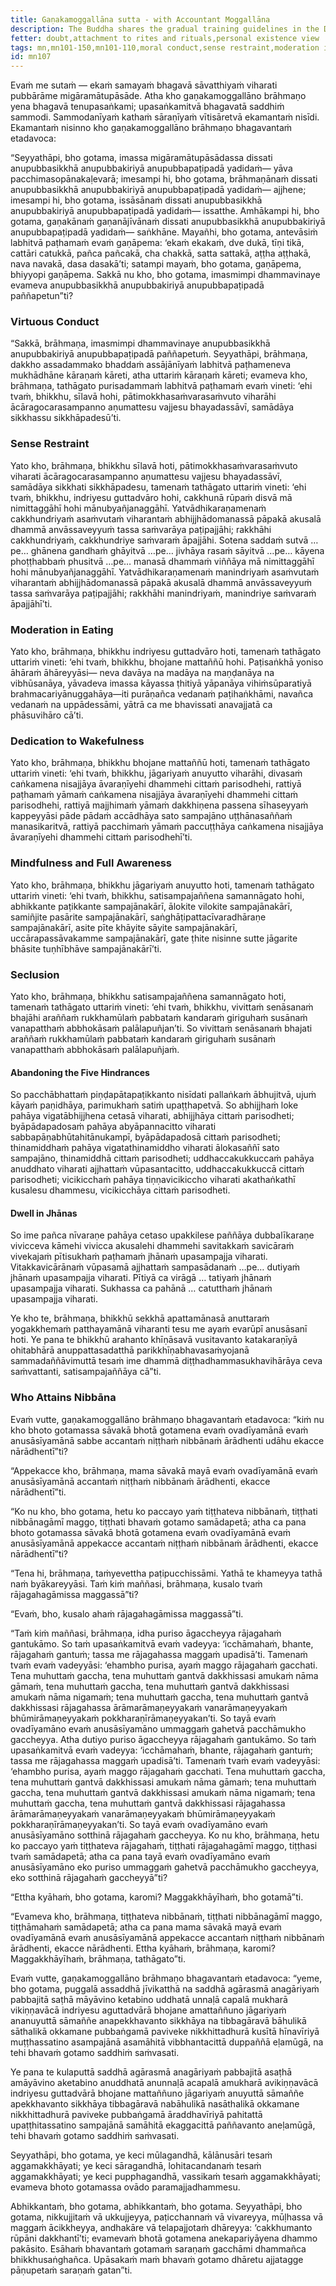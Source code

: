 ```yaml
---
title: Gaṇakamoggallāna sutta - with Accountant Moggallāna
description: The Buddha shares the gradual training guidelines in the Dhamma and discipline with the Brahmin Moggallāna. It is through a gradual practice and gradual progression per these guidelines that one attains the ultimate goal of Nibbāna.
fetter: doubt,attachment to rites and rituals,personal existence view
tags: mn,mn101-150,mn101-110,moral conduct,sense restraint,moderation in eating,wakefulness,mindfulness,seclusion,hindrances,jhāna,gradual training guidelines
id: mn107
---
```


Evaṁ me sutaṁ — ekaṁ samayaṁ bhagavā sāvatthiyaṁ viharati pubbārāme migāramātupāsāde. Atha kho gaṇakamoggallāno brāhmaṇo yena bhagavā tenupasaṅkami; upasaṅkamitvā bhagavatā saddhiṁ sammodi. Sammodanīyaṁ kathaṁ sāraṇīyaṁ vītisāretvā ekamantaṁ nisīdi. Ekamantaṁ nisinno kho gaṇakamoggallāno brāhmaṇo bhagavantaṁ etadavoca:

“Seyyathāpi, bho gotama, imassa migāramātupāsādassa dissati anupubbasikkhā anupubbakiriyā anupubbapaṭipadā yadidaṁ— yāva pacchimasopānakaḷevarā; imesampi hi, bho gotama, brāhmaṇānaṁ dissati anupubbasikkhā anupubbakiriyā anupubbapaṭipadā yadidaṁ— ajjhene; imesampi hi, bho gotama, issāsānaṁ dissati anupubbasikkhā anupubbakiriyā anupubbapaṭipadā yadidaṁ— issatthe. Amhākampi hi, bho gotama, gaṇakānaṁ gaṇanājīvānaṁ dissati anupubbasikkhā anupubbakiriyā anupubbapaṭipadā yadidaṁ— saṅkhāne. Mayañhi, bho gotama, antevāsiṁ labhitvā paṭhamaṁ evaṁ gaṇāpema: ‘ekaṁ ekakaṁ, dve dukā, tīṇi tikā, cattāri catukkā, pañca pañcakā, cha chakkā, satta sattakā, aṭṭha aṭṭhakā, nava navakā, dasa dasakā’ti; satampi mayaṁ, bho gotama, gaṇāpema, bhiyyopi gaṇāpema. Sakkā nu kho, bho gotama, imasmimpi dhammavinaye evameva anupubbasikkhā anupubbakiriyā anupubbapaṭipadā paññapetun”ti?

### Virtuous Conduct

“Sakkā, brāhmaṇa, imasmimpi dhammavinaye anupubbasikkhā anupubbakiriyā anupubbapaṭipadā paññapetuṁ. Seyyathāpi, brāhmaṇa, dakkho assadammako bhaddaṁ assājānīyaṁ labhitvā paṭhameneva mukhādhāne kāraṇaṁ kāreti, atha uttariṁ kāraṇaṁ kāreti; evameva kho, brāhmaṇa, tathāgato purisadammaṁ labhitvā paṭhamaṁ evaṁ vineti: ‘ehi tvaṁ, bhikkhu, sīlavā hohi, pātimokkhasaṁvarasaṁvuto viharāhi ācāragocarasampanno aṇumattesu vajjesu bhayadassāvī, samādāya sikkhassu sikkhāpadesū’ti.

### Sense Restraint

Yato kho, brāhmaṇa, bhikkhu sīlavā hoti, pātimokkhasaṁvarasaṁvuto viharati ācāragocarasampanno aṇumattesu vajjesu bhayadassāvī, samādāya sikkhati sikkhāpadesu, tamenaṁ tathāgato uttariṁ vineti: ‘ehi tvaṁ, bhikkhu, indriyesu guttadvāro hohi, cakkhunā rūpaṁ disvā mā nimittaggāhī hohi mānubyañjanaggāhī. Yatvādhikaraṇamenaṁ cakkhundriyaṁ asaṁvutaṁ viharantaṁ abhijjhādomanassā pāpakā akusalā dhammā anvāssaveyyuṁ tassa saṁvarāya paṭipajjāhi; rakkhāhi cakkhundriyaṁ, cakkhundriye saṁvaraṁ āpajjāhi. Sotena saddaṁ sutvā …pe… ghānena gandhaṁ ghāyitvā …pe… jivhāya rasaṁ sāyitvā …pe… kāyena phoṭṭhabbaṁ phusitvā …pe… manasā dhammaṁ viññāya mā nimittaggāhī hohi mānubyañjanaggāhī. Yatvādhikaraṇamenaṁ manindriyaṁ asaṁvutaṁ viharantaṁ abhijjhādomanassā pāpakā akusalā dhammā anvāssaveyyuṁ tassa saṁvarāya paṭipajjāhi; rakkhāhi manindriyaṁ, manindriye saṁvaraṁ āpajjāhī’ti.

### Moderation in Eating

Yato kho, brāhmaṇa, bhikkhu indriyesu guttadvāro hoti, tamenaṁ tathāgato uttariṁ vineti: ‘ehi tvaṁ, bhikkhu, bhojane mattaññū hohi. Paṭisaṅkhā yoniso āhāraṁ āhāreyyāsi— neva davāya na madāya na maṇḍanāya na vibhūsanāya, yāvadeva imassa kāyassa ṭhitiyā yāpanāya vihiṁsūparatiyā brahmacariyānuggahāya—iti purāṇañca vedanaṁ paṭihaṅkhāmi, navañca vedanaṁ na uppādessāmi, yātrā ca me bhavissati anavajjatā ca phāsuvihāro cā’ti.

### Dedication to Wakefulness

Yato kho, brāhmaṇa, bhikkhu bhojane mattaññū hoti, tamenaṁ tathāgato uttariṁ vineti: ‘ehi tvaṁ, bhikkhu, jāgariyaṁ anuyutto viharāhi, divasaṁ caṅkamena nisajjāya āvaraṇīyehi dhammehi cittaṁ parisodhehi, rattiyā paṭhamaṁ yāmaṁ caṅkamena nisajjāya āvaraṇīyehi dhammehi cittaṁ parisodhehi, rattiyā majjhimaṁ yāmaṁ dakkhiṇena passena sīhaseyyaṁ kappeyyāsi pāde pādaṁ accādhāya sato sampajāno uṭṭhānasaññaṁ manasikaritvā, rattiyā pacchimaṁ yāmaṁ paccuṭṭhāya caṅkamena nisajjāya āvaraṇīyehi dhammehi cittaṁ parisodhehī’ti.

### Mindfulness and Full Awareness

Yato kho, brāhmaṇa, bhikkhu jāgariyaṁ anuyutto hoti, tamenaṁ tathāgato uttariṁ vineti: ‘ehi tvaṁ, bhikkhu, satisampajaññena samannāgato hohi, abhikkante paṭikkante sampajānakārī, ālokite vilokite sampajānakārī, samiñjite pasārite sampajānakārī, saṅghāṭipattacīvaradhāraṇe sampajānakārī, asite pīte khāyite sāyite sampajānakārī, uccārapassāvakamme sampajānakārī, gate ṭhite nisinne sutte jāgarite bhāsite tuṇhībhāve sampajānakārī’ti.

### Seclusion

Yato kho, brāhmaṇa, bhikkhu satisampajaññena samannāgato hoti, tamenaṁ tathāgato uttariṁ vineti: ‘ehi tvaṁ, bhikkhu, vivittaṁ senāsanaṁ bhajāhi araññaṁ rukkhamūlaṁ pabbataṁ kandaraṁ giriguhaṁ susānaṁ vanapatthaṁ abbhokāsaṁ palālapuñjan’ti. So vivittaṁ senāsanaṁ bhajati araññaṁ rukkhamūlaṁ pabbataṁ kandaraṁ giriguhaṁ susānaṁ vanapatthaṁ abbhokāsaṁ palālapuñjaṁ.

#### Abandoning the Five Hindrances

So pacchābhattaṁ piṇḍapātapaṭikkanto nisīdati pallaṅkaṁ ābhujitvā, ujuṁ kāyaṁ paṇidhāya, parimukhaṁ satiṁ upaṭṭhapetvā. So abhijjhaṁ loke pahāya vigatābhijjhena cetasā viharati, abhijjhāya cittaṁ parisodheti; byāpādapadosaṁ pahāya abyāpannacitto viharati sabbapāṇabhūtahitānukampī, byāpādapadosā cittaṁ parisodheti; thinamiddhaṁ pahāya vigatathinamiddho viharati ālokasaññī sato sampajāno, thinamiddhā cittaṁ parisodheti; uddhaccakukkuccaṁ pahāya anuddhato viharati ajjhattaṁ vūpasantacitto, uddhaccakukkuccā cittaṁ parisodheti; vicikicchaṁ pahāya tiṇṇavicikiccho viharati akathaṅkathī kusalesu dhammesu, vicikicchāya cittaṁ parisodheti.

#### Dwell in Jhānas

So ime pañca nīvaraṇe pahāya cetaso upakkilese paññāya dubbalīkaraṇe vivicceva kāmehi vivicca akusalehi dhammehi savitakkaṁ savicāraṁ vivekajaṁ pītisukhaṁ paṭhamaṁ jhānaṁ upasampajja viharati. Vitakkavicārānaṁ vūpasamā ajjhattaṁ sampasādanaṁ …pe… dutiyaṁ jhānaṁ upasampajja viharati. Pītiyā ca virāgā … tatiyaṁ jhānaṁ upasampajja viharati. Sukhassa ca pahānā … catutthaṁ jhānaṁ upasampajja viharati.

Ye kho te, brāhmaṇa, bhikkhū sekkhā apattamānasā anuttaraṁ yogakkhemaṁ patthayamānā viharanti tesu me ayaṁ evarūpī anusāsanī hoti. Ye pana te bhikkhū arahanto khīṇāsavā vusitavanto katakaraṇīyā ohitabhārā anuppattasadatthā parikkhīṇabhavasaṁyojanā sammadaññāvimuttā tesaṁ ime dhammā diṭṭhadhammasukhavihārāya ceva saṁvattanti, satisampajaññāya cā”ti.

### Who Attains Nibbāna

Evaṁ vutte, gaṇakamoggallāno brāhmaṇo bhagavantaṁ etadavoca: “kiṁ nu kho bhoto gotamassa sāvakā bhotā gotamena evaṁ ovadīyamānā evaṁ anusāsīyamānā sabbe accantaṁ niṭṭhaṁ nibbānaṁ ārādhenti udāhu ekacce nārādhentī”ti?

“Appekacce kho, brāhmaṇa, mama sāvakā mayā evaṁ ovadīyamānā evaṁ anusāsīyamānā accantaṁ niṭṭhaṁ nibbānaṁ ārādhenti, ekacce nārādhentī”ti.

“Ko nu kho, bho gotama, hetu ko paccayo yaṁ tiṭṭhateva nibbānaṁ, tiṭṭhati nibbānagāmī maggo, tiṭṭhati bhavaṁ gotamo samādapetā; atha ca pana bhoto gotamassa sāvakā bhotā gotamena evaṁ ovadīyamānā evaṁ anusāsīyamānā appekacce accantaṁ niṭṭhaṁ nibbānaṁ ārādhenti, ekacce nārādhentī”ti?

“Tena hi, brāhmaṇa, taṁyevettha paṭipucchissāmi. Yathā te khameyya tathā naṁ byākareyyāsi. Taṁ kiṁ maññasi, brāhmaṇa, kusalo tvaṁ rājagahagāmissa maggassā”ti?

“Evaṁ, bho, kusalo ahaṁ rājagahagāmissa maggassā”ti.

“Taṁ kiṁ maññasi, brāhmaṇa, idha puriso āgaccheyya rājagahaṁ gantukāmo. So taṁ upasaṅkamitvā evaṁ vadeyya: ‘icchāmahaṁ, bhante, rājagahaṁ gantuṁ; tassa me rājagahassa maggaṁ upadisā’ti. Tamenaṁ tvaṁ evaṁ vadeyyāsi: ‘ehambho purisa, ayaṁ maggo rājagahaṁ gacchati. Tena muhuttaṁ gaccha, tena muhuttaṁ gantvā dakkhissasi amukaṁ nāma gāmaṁ, tena muhuttaṁ gaccha, tena muhuttaṁ gantvā dakkhissasi amukaṁ nāma nigamaṁ; tena muhuttaṁ gaccha, tena muhuttaṁ gantvā dakkhissasi rājagahassa ārāmarāmaṇeyyakaṁ vanarāmaṇeyyakaṁ bhūmirāmaṇeyyakaṁ pokkharaṇīrāmaṇeyyakan’ti. So tayā evaṁ ovadīyamāno evaṁ anusāsīyamāno ummaggaṁ gahetvā pacchāmukho gaccheyya. Atha dutiyo puriso āgaccheyya rājagahaṁ gantukāmo. So taṁ upasaṅkamitvā evaṁ vadeyya: ‘icchāmahaṁ, bhante, rājagahaṁ gantuṁ; tassa me rājagahassa maggaṁ upadisā’ti. Tamenaṁ tvaṁ evaṁ vadeyyāsi: ‘ehambho purisa, ayaṁ maggo rājagahaṁ gacchati. Tena muhuttaṁ gaccha, tena muhuttaṁ gantvā dakkhissasi amukaṁ nāma gāmaṁ; tena muhuttaṁ gaccha, tena muhuttaṁ gantvā dakkhissasi amukaṁ nāma nigamaṁ; tena muhuttaṁ gaccha, tena muhuttaṁ gantvā dakkhissasi rājagahassa ārāmarāmaṇeyyakaṁ vanarāmaṇeyyakaṁ bhūmirāmaṇeyyakaṁ pokkharaṇīrāmaṇeyyakan’ti. So tayā evaṁ ovadīyamāno evaṁ anusāsīyamāno sotthinā rājagahaṁ gaccheyya. Ko nu kho, brāhmaṇa, hetu ko paccayo yaṁ tiṭṭhateva rājagahaṁ, tiṭṭhati rājagahagāmī maggo, tiṭṭhasi tvaṁ samādapetā; atha ca pana tayā evaṁ ovadīyamāno evaṁ anusāsīyamāno eko puriso ummaggaṁ gahetvā pacchāmukho gaccheyya, eko sotthinā rājagahaṁ gaccheyyā”ti?

“Ettha kyāhaṁ, bho gotama, karomi? Maggakkhāyīhaṁ, bho gotamā”ti.

“Evameva kho, brāhmaṇa, tiṭṭhateva nibbānaṁ, tiṭṭhati nibbānagāmī maggo, tiṭṭhāmahaṁ samādapetā; atha ca pana mama sāvakā mayā evaṁ ovadīyamānā evaṁ anusāsīyamānā appekacce accantaṁ niṭṭhaṁ nibbānaṁ ārādhenti, ekacce nārādhenti. Ettha kyāhaṁ, brāhmaṇa, karomi? Maggakkhāyīhaṁ, brāhmaṇa, tathāgato”ti.

Evaṁ vutte, gaṇakamoggallāno brāhmaṇo bhagavantaṁ etadavoca: “yeme, bho gotama, puggalā assaddhā jīvikatthā na saddhā agārasmā anagāriyaṁ pabbajitā saṭhā māyāvino ketabino uddhatā unnaḷā capalā mukharā vikiṇṇavācā indriyesu aguttadvārā bhojane amattaññuno jāgariyaṁ ananuyuttā sāmaññe anapekkhavanto sikkhāya na tibbagāravā bāhulikā sāthalikā okkamane pubbaṅgamā paviveke nikkhittadhurā kusītā hīnavīriyā muṭṭhassatino asampajānā asamāhitā vibbhantacittā duppaññā eḷamūgā, na tehi bhavaṁ gotamo saddhiṁ saṁvasati.

Ye pana te kulaputtā saddhā agārasmā anagāriyaṁ pabbajitā asaṭhā amāyāvino aketabino anuddhatā anunnaḷā acapalā amukharā avikiṇṇavācā indriyesu guttadvārā bhojane mattaññuno jāgariyaṁ anuyuttā sāmaññe apekkhavanto sikkhāya tibbagāravā nabāhulikā nasāthalikā okkamane nikkhittadhurā paviveke pubbaṅgamā āraddhavīriyā pahitattā upaṭṭhitassatino sampajānā samāhitā ekaggacittā paññavanto aneḷamūgā, tehi bhavaṁ gotamo saddhiṁ saṁvasati.

Seyyathāpi, bho gotama, ye keci mūlagandhā, kālānusāri tesaṁ aggamakkhāyati; ye keci sāragandhā, lohitacandanaṁ tesaṁ aggamakkhāyati; ye keci pupphagandhā, vassikaṁ tesaṁ aggamakkhāyati; evameva bhoto gotamassa ovādo paramajjadhammesu.

Abhikkantaṁ, bho gotama, abhikkantaṁ, bho gotama. Seyyathāpi, bho gotama, nikkujjitaṁ vā ukkujjeyya, paṭicchannaṁ vā vivareyya, mūḷhassa vā maggaṁ ācikkheyya, andhakāre vā telapajjotaṁ dhāreyya: ‘cakkhumanto rūpāni dakkhantī’ti; evamevaṁ bhotā gotamena anekapariyāyena dhammo pakāsito. Esāhaṁ bhavantaṁ gotamaṁ saraṇaṁ gacchāmi dhammañca bhikkhusaṅghañca. Upāsakaṁ maṁ bhavaṁ gotamo dhāretu ajjatagge pāṇupetaṁ saraṇaṁ gatan”ti.